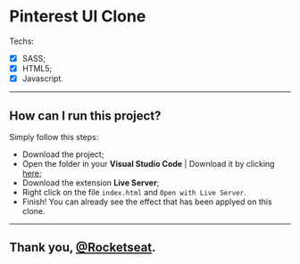 # Pinterest UI Clone

Techs:
- [X] SASS;
- [X] HTML5;
- [X] Javascript.

---

## How can I run this project?
Simply follow this steps:

* Download the project;
* Open the folder in your **Visual Studio Code**  |  Download it by clicking [here](https://code.visualstudio.com);
* Download the extension **Live Server**;
* Right click on the file `index.html` and `Open with Live Server`.
* Finish! You can already see the effect that has been applyed on this clone.

---

## Thank you, [@Rocketseat](https://github.com/rocketseat).

